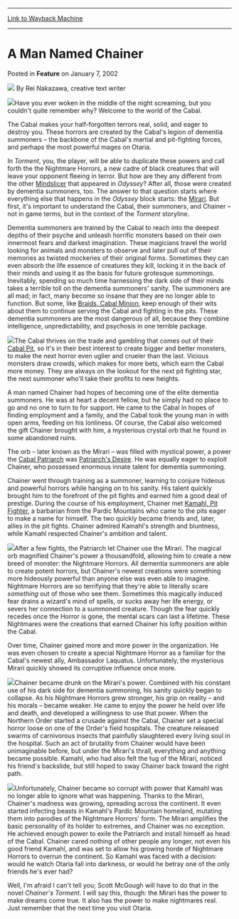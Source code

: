 
---
[Link to Wayback Machine](https://web.archive.org/web/20201020200637/https://magic.wizards.com/en/articles/archive/feature/man-named-chainer-2002-01-07)

[_metadata_:wayback_url]:- "https://magic.wizards.com/en/articles/archive/feature/man-named-chainer-2002-01-07"
[_metadata_:wayback_raw_url]:- "https://web.archive.org/web/20201020200637id_/https://magic.wizards.com/en/articles/archive/feature/man-named-chainer-2002-01-07"
[_metadata_:wayback_capture_timestamp]:- "2020-10-20 20:06:37+00:00"
[_metadata_:description]:- "Have you ever woken in the middle of the night screaming, but you couldn't quite remember why? Welcome to the world of the Cabal.The Cabal makes your half-forgotten terrors real, solid, and eager to destroy you. These horrors are created by the Cabal's legion of dementia summoners – the backbone of the Cabal's martial and pit-fighting forces, and perhaps the most powerful mages on Otaria."
[_metadata_:generator]:- "Drupal 7 (http://drupal.org)"
---


A Man Named Chainer
===================



 Posted in **Feature**
 on January 7, 2002 






![](https://media.magic.wizards.com/styles/auth_small/public/generic-avatar-150_271.png)
By Rei Nakazawa, creative text writer











![](https://media.magic.wizards.com/image_legacy_migration/magic/images/mtgcom/fcpics/features/feat00201slicer.jpg)Have you ever woken in the middle of the night screaming, but you couldn't quite remember why? Welcome to the world of the Cabal.

The Cabal makes your half-forgotten terrors real, solid, and eager to destroy you. These horrors are created by the Cabal's legion of dementia summoners – the backbone of the Cabal's martial and pit-fighting forces, and perhaps the most powerful mages on Otaria.

In *Torment*, you, the player, will be able to duplicate these powers and call forth the the Nightmare Horrors, a new cadre of black creatures that will leave your opponent fleeing in terror. But how are they any different from the other [Mindslicer](http://gatherer.wizards.com/Pages/Card/Details.aspx?&name=Mindslicer) that appeared in *Odyssey*? After all, those were created by dementia summoners, too. The answer to that question starts where everything else that happens in the *Odyssey* block starts: the [Mirari](http://gatherer.wizards.com/Pages/Card/Details.aspx?name=Mirari). But first, it's important to understand the Cabal, their summoners, and Chainer – not in game terms, but in the context of the *Torment* storyline.

Dementia summoners are trained by the Cabal to reach into the deepest depths of their psyche and unleash horrific monsters based on their own innermost fears and darkest imagination. These magicians travel the world looking for animals and monsters to observe and later pull out of their memories as twisted mockeries of their original forms. Sometimes they can even absorb the life essence of creatures they kill, locking it in the back of their minds and using it as the basis for future grotesque summonings. Inevitably, spending so much time harnessing the dark side of their minds takes a terrible toll on the dementia summoners' sanity. The summoners are all mad; in fact, many become so insane that they are no longer able to function. But some, like [Braids, Cabal Minion](http://gatherer.wizards.com/Pages/Card/Details.aspx?&name=Braids%252C%2BCabal%2BMinion), keep enough of their wits about them to continue serving the Cabal and fighting in the pits. These dementia summoners are the most dangerous of all, because they combine intelligence, unpredictability, and psychosis in one terrible package.

![](https://media.magic.wizards.com/image_legacy_migration/magic/images/mtgcom/fcpics/features/feat00202chainer.jpg)The Cabal thrives on the trade and gambling that comes out of their [Cabal Pit](http://gatherer.wizards.com/Pages/Card/Details.aspx?&name=Cabal%2BPit), so it's in their best interest to create bigger and better monsters, to make the next horror even uglier and crueler than the last. Vicious monsters draw crowds, which makes for more bets, which earn the Cabal more money. They are always on the lookout for the next pit fighting star, the next summoner who'll take their profits to new heights.

A man named Chainer had hopes of becoming one of the elite dementia summoners. He was at heart a decent fellow, but he simply had no place to go and no one to turn to for support. He came to the Cabal in hopes of finding employment and a family, and the Cabal took the young man in with open arms, feeding on his lonliness. Of course, the Cabal also welcomed the gift Chainer brought with him, a mysterious crystal orb that he found in some abandoned ruins.

The orb – later known as the Mirari – was filled with mystical power, a power the [Cabal Patriarch](http://gatherer.wizards.com/Pages/Card/Details.aspx?name=Cabal+Patriarch) was [Patriarch's Desire](http://gatherer.wizards.com/Pages/Card/Details.aspx?&name=Patriarch%2527s%2BDesire). He was equally eager to exploit Chainer, who possessed enormous innate talent for dementia summoning.

Chainer went through training as a summoner, learning to conjure hideous and powerful horrors while hanging on to his sanity. His talent quickly brought him to the forefront of the pit fights and earned him a good deal of prestige. During the course of his employment, Chainer met [Kamahl, Pit Fighter](http://gatherer.wizards.com/Pages/Card/Details.aspx?&name=Kamahl%252C%2BPit%2BFighter), a barbarian from the Pardic Mountains who came to the pits eager to make a name for himself. The two quickly became friends and, later, allies in the pit fights. Chainer admired Kamahl's strength and bluntness, while Kamahl respected Chainer's ambition and talent.

![](https://media.magic.wizards.com/image_legacy_migration/magic/images/mtgcom/fcpics/features/feat00203champ.jpg)After a few fights, the Patriarch let Chainer use the Mirari. The magical orb magnified Chainer's power a thousandfold, allowing him to create a new breed of monster: the Nightmare Horrors. All dementia summoners are able to create potent horrors, but Chainer's newest creations were something more hideously powerful than anyone else was even able to imagine. Nightmare Horrors are so terrifying that they're able to literally scare *something* out of those who see them. Sometimes this magically induced fear drains a wizard's mind of spells, or sucks away her life energy, or severs her connection to a summoned creature. Though the fear quickly recedes once the Horror is gone, the mental scars can last a lifetime. These Nightmares were the creations that earned Chainer his lofty position within the Cabal.

Over time, Chainer gained more and more power in the organization. He was even chosen to create a special Nightmare Horror as a familiar for the Cabal's newest ally, Ambassador Laquatus. Unfortunately, the mysterious Mirari quickly showed its corruptive influence once more.

![](https://media.magic.wizards.com/image_legacy_migration/magic/images/mtgcom/fcpics/features/feat00204swarm.jpg)Chainer became drunk on the Mirari's power. Combined with his constant use of his dark side for dementia summoning, his sanity quickly began to collapse. As his Nightmare Horrors grew stronger, his grip on reality – and his morals – became weaker. He came to enjoy the power he held over life and death, and developed a willingness to use that power. When the Northern Order started a crusade against the Cabal, Chainer set a special horror loose on one of the Order's field hospitals. The creature released swarms of carnivorous insects that painfully slaughtered every living soul in the hospital. Such an act of brutality from Chainer would have been unimaginable before, but under the Mirari's thrall, everything and anything became possible. Kamahl, who had also felt the tug of the Mirari, noticed his friend's backslide, but still hoped to sway Chainer back toward the right path.

![](https://media.magic.wizards.com/image_legacy_migration/magic/images/mtgcom/fcpics/features/feat00205pet.jpg)Unfortunately, Chainer became so corrupt with power that Kamahl was no longer able to ignore what was happening. Thanks to the Mirari, Chainer's madness was growing, spreading across the continent. It even started infecting beasts in Kamahl's Pardic Mountain homeland, mutating them into parodies of the Nightmare Horrors' form. The Mirari amplifies the basic personality of its holder to extremes, and Chainer was no exception. He achieved enough power to exile the Patriarch and install himself as head of the Cabal. Chainer cared nothing of other people any longer, not even his good friend Kamahl, and was set to allow his growing horde of Nightmare Horrors to overrun the continent. So Kamahl was faced with a decision: would he watch Otaria fall into darkness, or would he betray one of the only friends he's ever had?

Well, I'm afraid I can't tell you; Scott McGough will have to do that in the novel *Chainer's Torment*. I will say this, though: the Mirari has the power to make dreams come true. It also has the power to make nightmares real. Just remember that the next time you visit Otaria.







